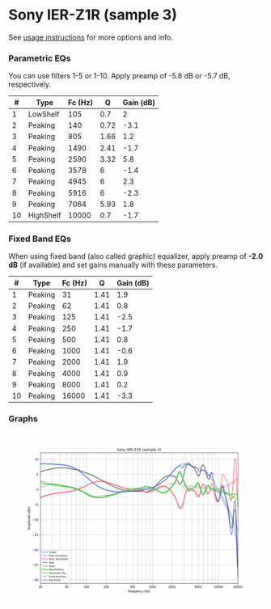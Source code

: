 # Sony IER-Z1R (sample 3)
See [usage instructions](https://github.com/jaakkopasanen/AutoEq#usage) for more options and info.

### Parametric EQs
You can use filters 1-5 or 1-10. Apply preamp of -5.8 dB or -5.7 dB, respectively.

|   # | Type      |   Fc (Hz) |    Q |   Gain (dB) |
|-----|-----------|-----------|------|-------------|
|   1 | LowShelf  |       105 | 0.7  |         2   |
|   2 | Peaking   |       140 | 0.72 |        -3.1 |
|   3 | Peaking   |       805 | 1.66 |         1.2 |
|   4 | Peaking   |      1490 | 2.41 |        -1.7 |
|   5 | Peaking   |      2590 | 3.32 |         5.8 |
|   6 | Peaking   |      3578 | 6    |        -1.4 |
|   7 | Peaking   |      4945 | 6    |         2.3 |
|   8 | Peaking   |      5916 | 6    |        -2.3 |
|   9 | Peaking   |      7064 | 5.93 |         1.8 |
|  10 | HighShelf |     10000 | 0.7  |        -1.7 |

### Fixed Band EQs
When using fixed band (also called graphic) equalizer, apply preamp of **-2.0 dB** (if available) and set gains manually with these parameters.

|   # | Type    |   Fc (Hz) |    Q |   Gain (dB) |
|-----|---------|-----------|------|-------------|
|   1 | Peaking |        31 | 1.41 |         1.9 |
|   2 | Peaking |        62 | 1.41 |         0.8 |
|   3 | Peaking |       125 | 1.41 |        -2.5 |
|   4 | Peaking |       250 | 1.41 |        -1.7 |
|   5 | Peaking |       500 | 1.41 |         0.8 |
|   6 | Peaking |      1000 | 1.41 |        -0.6 |
|   7 | Peaking |      2000 | 1.41 |         1.9 |
|   8 | Peaking |      4000 | 1.41 |         0.9 |
|   9 | Peaking |      8000 | 1.41 |         0.2 |
|  10 | Peaking |     16000 | 1.41 |        -3.3 |

### Graphs
![](./Sony%20IER-Z1R%20(sample%203).png)
